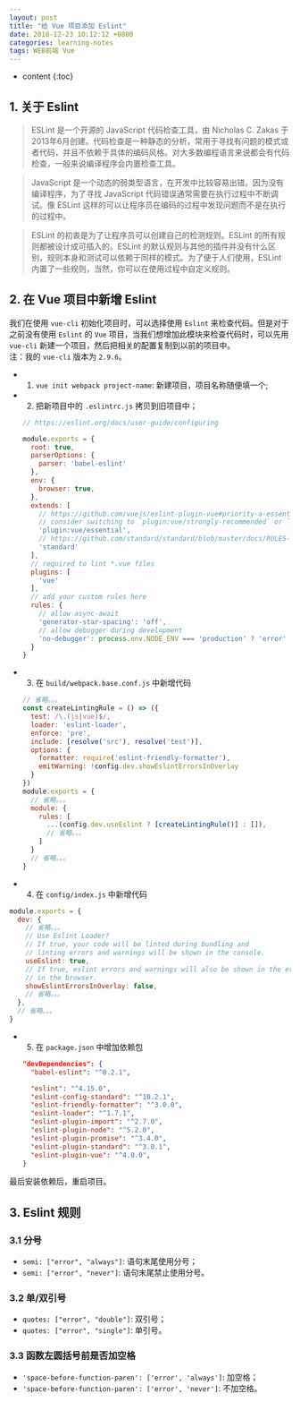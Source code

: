 ```yaml
---
layout: post
title: "给 Vue 项目添加 Eslint"
date: 2018-12-23 10:12:12 +0800
categories: learning-notes
tags: WEB前端 Vue
---
```

* content
{:toc}

## 1. 关于 Eslint

>ESLint 是一个开源的 JavaScript 代码检查工具，由 Nicholas C. Zakas 于2013年6月创建。代码检查是一种静态的分析，常用于寻找有问题的模式或者代码，并且不依赖于具体的编码风格。对大多数编程语言来说都会有代码检查，一般来说编译程序会内置检查工具。

>JavaScript 是一个动态的弱类型语言，在开发中比较容易出错。因为没有编译程序，为了寻找 JavaScript 代码错误通常需要在执行过程中不断调试。像 ESLint 这样的可以让程序员在编码的过程中发现问题而不是在执行的过程中。

>ESLint 的初衷是为了让程序员可以创建自己的检测规则。ESLint 的所有规则都被设计成可插入的。ESLint 的默认规则与其他的插件并没有什么区别，规则本身和测试可以依赖于同样的模式。为了便于人们使用，ESLint 内置了一些规则，当然，你可以在使用过程中自定义规则。

## 2. 在 Vue 项目中新增 Eslint

我们在使用 `vue-cli` 初始化项目时，可以选择使用 `Eslint` 来检查代码。但是对于之前没有使用 `Eslint` 的 `Vue` 项目，当我们想增加此模块来检查代码时，可以先用 `vue-cli` 新建一个项目，然后把相关的配置复制到以前的项目中。<br>
注：我的 `vue-cli` 版本为 `2.9.6`。




+ 1) `vue init webpack project-name`: 新建项目，项目名称随便填一个;
+ 2) 把新项目中的 `.eslintrc.js` 拷贝到旧项目中；
  ```js
  // https://eslint.org/docs/user-guide/configuring

  module.exports = {
    root: true,
    parserOptions: {
      parser: 'babel-eslint'
    },
    env: {
      browser: true,
    },
    extends: [
      // https://github.com/vuejs/eslint-plugin-vue#priority-a-essential-error-prevention
      // consider switching to `plugin:vue/strongly-recommended` or `plugin:vue/recommended` for stricter rules.
      'plugin:vue/essential', 
      // https://github.com/standard/standard/blob/master/docs/RULES-en.md
      'standard'
    ],
    // required to lint *.vue files
    plugins: [
      'vue'
    ],
    // add your custom rules here
    rules: {
      // allow async-await
      'generator-star-spacing': 'off',
      // allow debugger during development
      'no-debugger': process.env.NODE_ENV === 'production' ? 'error' : 'off'
    }
  }
  ```
+ 3) 在 `build/webpack.base.conf.js` 中新增代码
  ```js
  // 省略。。。
  const createLintingRule = () => ({
    test: /\.(js|vue)$/,
    loader: 'eslint-loader',
    enforce: 'pre',
    include: [resolve('src'), resolve('test')],
    options: {
      formatter: require('eslint-friendly-formatter'),
      emitWarning: !config.dev.showEslintErrorsInOverlay
    }
  })
  module.exports = {
    // 省略。。。
    module: {
      rules: [
        ...(config.dev.useEslint ? [createLintingRule()] : []),
        // 省略。。。
      ]
    }
    // 省略。。。
  }
  ```
+ 4) 在 `config/index.js` 中新增代码
```js
module.exports = {
  dev: {
    // 省略。。。
    // Use Eslint Loader?
    // If true, your code will be linted during bundling and
    // linting errors and warnings will be shown in the console.
    useEslint: true,
    // If true, eslint errors and warnings will also be shown in the error overlay
    // in the browser.
    showEslintErrorsInOverlay: false,
    // 省略。。。
  },
  // 省略。。。
}
```
+ 5) 在 `package.json` 中增加依赖包
  ```json
  "devDependencies": {
    "babel-eslint": "^8.2.1",

    "eslint": "^4.15.0",
    "eslint-config-standard": "^10.2.1",
    "eslint-friendly-formatter": "^3.0.0",
    "eslint-loader": "^1.7.1",
    "eslint-plugin-import": "^2.7.0",
    "eslint-plugin-node": "^5.2.0",
    "eslint-plugin-promise": "^3.4.0",
    "eslint-plugin-standard": "^3.0.1",
    "eslint-plugin-vue": "^4.0.0",
  }
  ```

最后安装依赖后，重启项目。

## 3. Eslint 规则

### 3.1 分号

+ `semi: ["error", "always"]`: 语句末尾使用分号；
+ `semi: ["error", "never"]`: 语句末尾禁止使用分号。

### 3.2 单/双引号

+ `quotes: ["error", "double"]`: 双引号；
+ `quotes: ["error", "single"]`: 单引号。

### 3.3 函数左圆括号前是否加空格

+ `'space-before-function-paren': ['error', 'always']`: 加空格；
+ `'space-before-function-paren': ['error', 'never']`: 不加空格。
